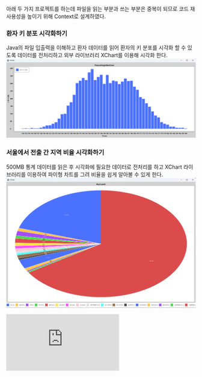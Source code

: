 아래 두 가지 프로젝트를 하는데 파일을 읽는 부분과 쓰는 부분은 중복이 되므로
코드 재사용성을 높이기 위해 Context로 설계하였다.
### 환자 키 분포 시각화하기
Java의 파일 입출력을 이해하고 환자 데이터를 읽어 환자의 키 분포를 시각화 할 수
있도록 데이터를 전처리하고 외부 라이브러리 XChart를 이용해 시각화 한다.
![img.png](resources\images\patientHeight.png)


### 서울에서 전출 간 지역 비율 시각화하기
500MB 통계 데이터를 읽은 후 시각화에 필요한 데이터로 전처리를 하고
XChart 라이브러리를 이용하여 파이형 차트를 그려 비율을 쉽게 알아볼 수 있게 한다.
<img src="https://github.com/wogus0518/LikeLion-Backend/blob/1c9e916060713a86e30b873cc81e0effe19f951f/resources/images/sidoPiechart.png">

![XChart Github](https://github.com/knowm/XChart/blob/develop/xchart-demo/src/main/java/org/knowm/xchart/demo/charts/bar/BarChart01.java)